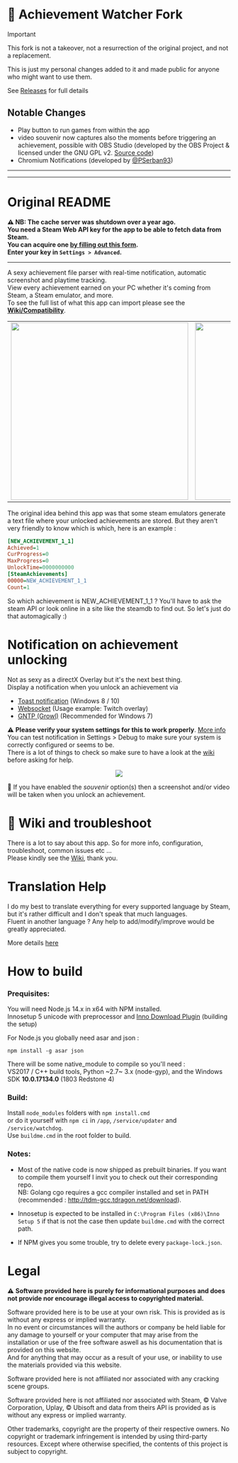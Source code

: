 # 🔶 Achievement Watcher Fork

> [!IMPORTANT]
> This fork is not a takeover, not a resurrection of the original project, and not a replacement.
>
> This is just my personal changes added to it and made public for anyone who might want to use them.
>
> See [Releases](https://github.com/darktakayanagi/Achievement-Watcher/Releases) for full details

## Notable Changes

- Play button to run games from within the app
- video souvenir now captures also the moments before triggering an achievement, possible with OBS Studio (developed by the OBS Project & licensed under the GNU GPL v2. [Source code](https://github.com/obsproject/obs-studio))
- Chromium Notifications (developed by [@PSerban93](https://github.com/PSerban93))

<hr />
<hr />

# Original README

**⚠️ NB: The cache server was shutdown over a year ago.<br />
You need a Steam Web API key for the app to be able to fetch data from Steam.<br />
You can acquire one [by filling out this form](https://steamcommunity.com/dev/apikey).<br />
Enter your key in `Settings > Advanced`.**

<hr />

A sexy achievement file parser with real-time notification, automatic screenshot and playtime tracking.<br />
View every achievement earned on your PC whether it's coming from Steam, a Steam emulator, and more.<br />
To see the full list of what this app can import please see the [**Wiki/Compatibility**](https://github.com/xan105/Achievement-Watcher/wiki/Compatibility).

<table >
<tr>
<td align="left"><img src="https://github.com/xan105/Achievement-Watcher/raw/1.x/screenshot/home.png" width="400px"></td>
<td align="left"><img src="https://github.com/xan105/Achievement-Watcher/raw/1.x/screenshot/ach_view.png" width="400px"></td>
</tr>
</table>

The original idea behind this app was that some steam emulators generate a text file where your unlocked achievements are stored.
But they aren't very friendly to know which is which, here is an example :

```ini
[NEW_ACHIEVEMENT_1_1]
Achieved=1
CurProgress=0
MaxProgress=0
UnlockTime=0000000000
[SteamAchievements]
00000=NEW_ACHIEVEMENT_1_1
Count=1
```

So which achievement is NEW_ACHIEVEMENT_1_1 ? You'll have to ask the steam API or look online in a site like the steamdb to find out.
So let's just do that automagically :)

# Notification on achievement unlocking

Not as sexy as a directX Overlay but it's the next best thing.<br />
Display a notification when you unlock an achievement via<br />

- [Toast notification](https://github.com/xan105/Achievement-Watcher/wiki/Toast-notification) (Windows 8 / 10)
- [Websocket](https://github.com/xan105/Achievement-Watcher/wiki/Websocket-Notification-'API') (Usage example: Twitch overlay)
- [GNTP (Growl)](<https://github.com/xan105/Achievement-Watcher/wiki/GNTP-(Growl-Notification-Transport-Protocol)>) (Recommended for Windows 7)

⚠️ **Please verify your system settings for this to work properly**. [More info](https://github.com/xan105/Achievement-Watcher/wiki/Toast-notification#windows-settings)<br />
You can test notification in Settings > Debug to make sure your system is correctly configured or seems to be.<br />
There is a lot of things to check so make sure to have a look at the [wiki](https://github.com/xan105/Achievement-Watcher/wiki/Notification-%22Not-Working%22) before asking for help.

<p align="center">
  <img src="https://github.com/xan105/Achievement-Watcher/raw/1.x/screenshot/live.gif">
</p>

📸 If you have enabled the _souvenir_ option(s) then a screenshot and/or video will be taken when you unlock an achievement.<br />

# 📖 Wiki and troubleshoot

There is a lot to say about this app. So for more info, configuration, troubleshoot, common issues etc ...<br />
Please kindly see the [Wiki](https://github.com/xan105/Achievement-Watcher/wiki), thank you.

# Translation Help

I do my best to translate everything for every supported language by Steam, but it's rather difficult and I don't speak that much languages.<br />
Fluent in another language ? Any help to add/modify/improve would be greatly appreciated.

More details [here](https://github.com/xan105/achievement-watcher/tree/1.x/app/locale)

# How to build

### Prequisites:

You will need Node.js 14.x in x64 with NPM installed.<br/>
Innosetup 5 unicode with preprocessor and [Inno Download Plugin](https://mitrichsoftware.wordpress.com/inno-setup-tools/inno-download-plugin/) (building the setup)<br/>

For Node.js you globally need asar and json :<br/>

```
npm install -g asar json
```

There will be some native_module to compile so you'll need :<br/>
VS2017 / C++ build tools, Python ~2.7~ 3.x (node-gyp), and the Windows SDK **10.0.17134.0** (1803 Redstone 4)

### Build:

Install `node_modules` folders with `npm install.cmd`<br/>
or do it yourself with `npm ci` in `/app`, `/service/updater` and `/service/watchdog`.<br/>
Use `buildme.cmd` in the root folder to build.

### Notes:

- Most of the native code is now shipped as prebuilt binaries. If you want to compile them yourself I invit you to check out their corresponding repo.<br/>
  NB: Golang cgo requires a gcc compiler installed and set in PATH (recommended : http://tdm-gcc.tdragon.net/download).

- Innosetup is expected to be installed in `C:\Program Files (x86)\Inno Setup 5` if that is not the case then update `buildme.cmd` with the correct path.

- If NPM gives you some trouble, try to delete every `package-lock.json`.

# Legal

⚠️ **Software provided here is purely for informational purposes and does not provide nor encourage illegal access to copyrighted material.**<br />

Software provided here is to be use at your own risk. This is provided as is without any express or implied warranty.<br />
In no event or circumstances will the authors or company be held liable for any damage to yourself or your computer that may arise from the installation or use of the free software aswell as his documentation that is provided on this website.<br />
And for anything that may occur as a result of your use, or inability to use the materials provided via this website.<br />

Software provided here is not affiliated nor associated with any cracking scene groups.<br />

Software provided here is not affiliated nor associated with Steam, © Valve Corporation, Uplay, © Ubisoft and data from theirs API is provided as is without any express or implied warranty.<br />

Other trademarks, copyright are the property of their respective owners. No copyright or trademark infringement is intended by using third-party resources. Except where otherwise specified, the contents of this project is subject to copyright.<br />
